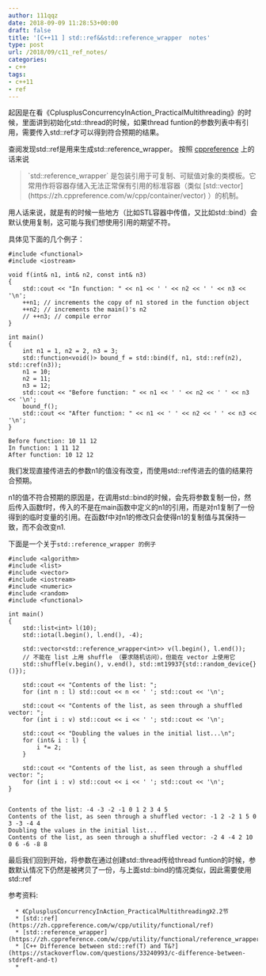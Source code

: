 ```yaml
---
author: 111qqz
date: 2018-09-09 11:28:53+00:00
draft: false
title: '[C++11 ] std::ref&&std::reference_wrapper  notes'
type: post
url: /2018/09/c11_ref_notes/
categories:
- c++
tags:
- c++11
- ref
---
```


起因是在看《CplusplusConcurrencyInAction_PracticalMultithreading》的时候，里面讲到初始化std::thread的时候，如果thread funtion的参数列表中有引用，需要传入std::ref才可以得到符合预期的结果。

查阅发现std::ref是用来生成std::reference_wrapper。 按照 [cppreference](https://zh.cppreference.com/w/cpp/utility/functional/reference_wrapper) 上的话来说


<blockquote>`std::reference_wrapper` 是包装引用于可复制、可赋值对象的类模板。它常用作将容器存储入无法正常保有引用的标准容器（类似 [std::vector](https://zh.cppreference.com/w/cpp/container/vector) ）的机制。</blockquote>


用人话来说，就是有的时候一些地方（比如STL容器中传值，又比如std::bind）会默认使用复制，这可能与我们想使用引用的期望不符。

具体见下面的几个例子：

    
    #include <functional>
    #include <iostream>
     
    void f(int& n1, int& n2, const int& n3)
    {
        std::cout << "In function: " << n1 << ' ' << n2 << ' ' << n3 << '\n';
        ++n1; // increments the copy of n1 stored in the function object
        ++n2; // increments the main()'s n2
        // ++n3; // compile error
    }
     
    int main()
    {
        int n1 = 1, n2 = 2, n3 = 3;
        std::function<void()> bound_f = std::bind(f, n1, std::ref(n2), std::cref(n3));
        n1 = 10;
        n2 = 11;
        n3 = 12;
        std::cout << "Before function: " << n1 << ' ' << n2 << ' ' << n3 << '\n';
        bound_f();
        std::cout << "After function: " << n1 << ' ' << n2 << ' ' << n3 << '\n';
    }
    
    Before function: 10 11 12
    In function: 1 11 12
    After function: 10 12 12


我们发现直接传进去的参数n1的值没有改变，而使用std::ref传进去的值的结果符合预期。

n1的值不符合预期的原因是，在调用std::bind的时候，会先将参数复制一份，然后传入函数f时，传入的不是在main函数中定义的n1的引用，而是对n1复制了一份得到的临时变量的引用。在函数f中对n1的修改只会使得n1的复制值与其保持一致，而不会改变n1.

下面是一个关于`std::reference_wrapper 的例子`

    
    #include <algorithm>
    #include <list>
    #include <vector>
    #include <iostream>
    #include <numeric>
    #include <random>
    #include <functional>
     
    int main()
    {
        std::list<int> l(10);
        std::iota(l.begin(), l.end(), -4);
     
        std::vector<std::reference_wrapper<int>> v(l.begin(), l.end());
        // 不能在 list 上用 shuffle （要求随机访问），但能在 vector 上使用它
        std::shuffle(v.begin(), v.end(), std::mt19937{std::random_device{}()});
     
        std::cout << "Contents of the list: ";
        for (int n : l) std::cout << n << ' '; std::cout << '\n';
     
        std::cout << "Contents of the list, as seen through a shuffled vector: ";
        for (int i : v) std::cout << i << ' '; std::cout << '\n';
     
        std::cout << "Doubling the values in the initial list...\n";
        for (int& i : l) {
            i *= 2;
        }
     
        std::cout << "Contents of the list, as seen through a shuffled vector: ";
        for (int i : v) std::cout << i << ' '; std::cout << '\n';
    }
    
    
    Contents of the list: -4 -3 -2 -1 0 1 2 3 4 5 
    Contents of the list, as seen through a shuffled vector: -1 2 -2 1 5 0 3 -3 -4 4 
    Doubling the values in the initial list...
    Contents of the list, as seen through a shuffled vector: -2 4 -4 2 10 0 6 -6 -8 8




最后我们回到开始，将参数在通过创建std::thread传给thread funtion的时候，参数默认情况下仍然是被拷贝了一份，与上面std::bind的情况类似，因此需要使用std::ref



参考资料:



 	  * 《CplusplusConcurrencyInAction_PracticalMultithreading》2.2节
 	  * [std::ref](https://zh.cppreference.com/w/cpp/utility/functional/ref)
 	  * [std::reference_wrapper](https://zh.cppreference.com/w/cpp/utility/functional/reference_wrapper)
 	  * [C++ Difference between std::ref(T) and T&?](https://stackoverflow.com/questions/33240993/c-difference-between-stdreft-and-t)
 	  * 








